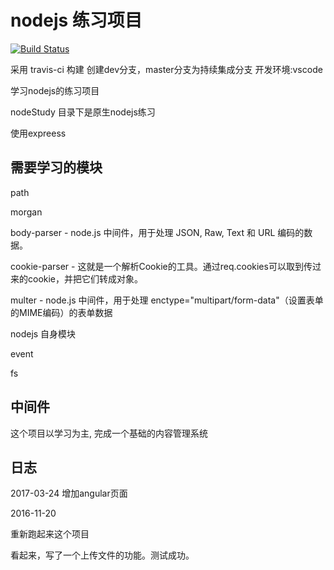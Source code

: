 # nodejs 练习项目

[![Build Status](https://travis-ci.org/wushang1987/nodeTest.svg?branch=master)](https://travis-ci.org/wushang1987/nodeTest)

采用 travis-ci 构建
创建dev分支，master分支为持续集成分支
开发环境:vscode

学习nodejs的练习项目

nodeStudy 目录下是原生nodejs练习

使用expreess

## 需要学习的模块

path

morgan

body-parser - node.js 中间件，用于处理 JSON, Raw, Text 和 URL 编码的数据。

cookie-parser - 这就是一个解析Cookie的工具。通过req.cookies可以取到传过来的cookie，并把它们转成对象。

multer - node.js 中间件，用于处理 enctype="multipart/form-data"（设置表单的MIME编码）的表单数据

nodejs 自身模块

event

fs

## 中间件

这个项目以学习为主,
完成一个基础的内容管理系统

## 日志
2017-03-24
增加angular页面

2016-11-20

重新跑起来这个项目

看起来，写了一个上传文件的功能。测试成功。
